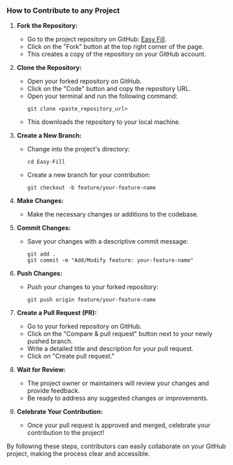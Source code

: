 ### How to Contribute to any Project

1. **Fork the Repository:**
   - Go to the project repository on GitHub: [Easy Fill](https://github.com/bhargav1997/Easy-Fill).
   - Click on the "Fork" button at the top right corner of the page.
   - This creates a copy of the repository on your GitHub account.

2. **Clone the Repository:**
   - Open your forked repository on GitHub.
   - Click on the "Code" button and copy the repository URL.
   - Open your terminal and run the following command:
     ```
     git clone <paste_repository_url>
     ```
   - This downloads the repository to your local machine.

3. **Create a New Branch:**
   - Change into the project's directory:
     ```
     cd Easy-Fill
     ```
   - Create a new branch for your contribution:
     ```
     git checkout -b feature/your-feature-name
     ```

4. **Make Changes:**
   - Make the necessary changes or additions to the codebase.

5. **Commit Changes:**
   - Save your changes with a descriptive commit message:
     ```
     git add .
     git commit -m "Add/Modify feature: your-feature-name"
     ```

6. **Push Changes:**
   - Push your changes to your forked repository:
     ```
     git push origin feature/your-feature-name
     ```

7. **Create a Pull Request (PR):**
   - Go to your forked repository on GitHub.
   - Click on the "Compare & pull request" button next to your newly pushed branch.
   - Write a detailed title and description for your pull request.
   - Click on "Create pull request."

8. **Wait for Review:**
   - The project owner or maintainers will review your changes and provide feedback.
   - Be ready to address any suggested changes or improvements.

9. **Celebrate Your Contribution:**
   - Once your pull request is approved and merged, celebrate your contribution to the project!

By following these steps, contributors can easily collaborate on your GitHub project, making the process clear and accessible.
